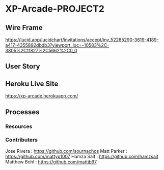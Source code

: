# XP-Arcade-PROJECT2

## Wire Frame 
https://lucid.app/lucidchart/invitations/accept/inv_52285290-3619-4189-a417-4355892dbdb3?viewport_loc=-10583%2C-3805%2C11827%2C5662%2C0_0

## User Story

## Heroku Live Site
https://xp-arcade.herokuapp.com/

## Processes




### Resources

### Contributers
Jose Rivera : https://github.com/sournachos
Matt Parker : https://github.com/mattyp1007
Hamza Sait : https://github.com/hamzsait
Matthew Bohl : https://github.com/mattjb97
